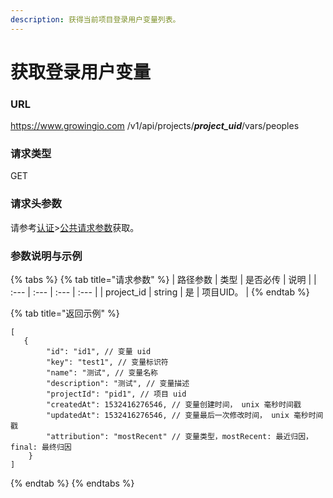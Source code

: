 ```yaml
---
description: 获得当前项目登录用户变量列表。
---
```


# 获取登录用户变量

### URL

https://www.growingio.com /v1/api/projects/_**project\_uid**_/vars/peoples

### 请求类型

GET

### 请求头参数

请参考[认证](../authenticate/)&gt;[公共请求参数](../authenticate/head-parameter.md)获取。

### 参数说明与示例

{% tabs %}
{% tab title="请求参数" %}
| 路径参数 | 类型 | 是否必传 | 说明 |
| :--- | :--- | :--- | :--- |
| project\_id | string | 是 | 项目UID。 |
{% endtab %}

{% tab title="返回示例" %}
```text
[
   {
        "id": "id1", // 变量 uid
        "key": "test1", // 变量标识符
        "name": "测试", // 变量名称
        "description": "测试", // 变量描述
        "projectId": "pid1", // 项目 uid
        "createdAt": 1532416276546, // 变量创建时间， unix 毫秒时间戳
        "updatedAt": 1532416276546, // 变量最后一次修改时间， unix 毫秒时间戳
        "attribution": "mostRecent" // 变量类型，mostRecent: 最近归因，final: 最终归因
    }
]
```
{% endtab %}
{% endtabs %}


